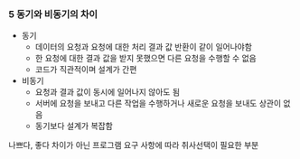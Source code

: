 ### **5 동기와 비동기의 차이**

- 동기
    - 데이터의 요청과 요청에 대한 처리 결과 값 반환이 같이 일어나야함
    - 한 요청에 대한 결과 값을 받지 못했으면 다른 요청을 수행할 수 없음
    - 코드가 직관적이며 설계가 간편
- 비동기
    - 요청과 결과 값이 동시에 일어나지 않아도 됨
    - 서버에 요청을 보내고 다른 작업을 수행하거나 새로운 요청을 보내도 상관이 없음
    - 동기보다 설계가 복잡함

나쁘다, 좋다 차이가 아닌 프로그램 요구 사항에 따라 취사선택이 필요한 부분